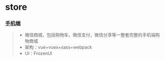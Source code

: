 # store


### [手机端](https://olivianate.github.io/store/)

> * 微信商城，包括购物车，微信支付，微信分享等一整套完整的手机端购物商城
> * 架构：vue+vuex+sass+webpack
> * UI：FrozenUI
